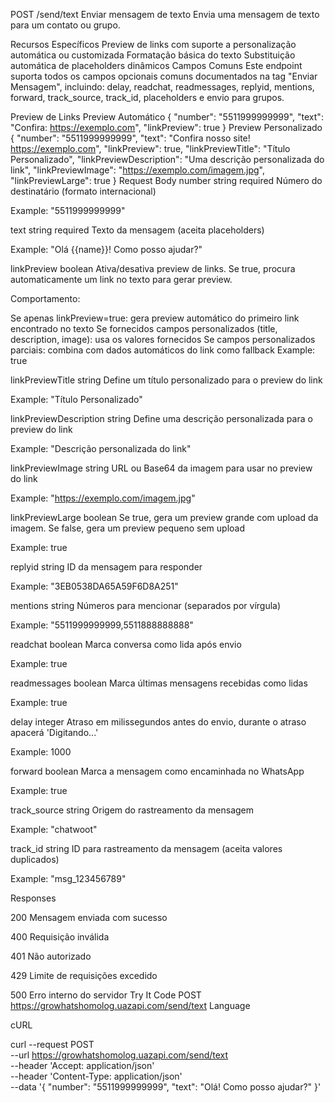POST
/send/text
Enviar mensagem de texto
Envia uma mensagem de texto para um contato ou grupo.

Recursos Específicos
Preview de links com suporte a personalização automática ou customizada
Formatação básica do texto
Substituição automática de placeholders dinâmicos
Campos Comuns
Este endpoint suporta todos os campos opcionais comuns documentados na tag "Enviar Mensagem", incluindo: delay, readchat, readmessages, replyid, mentions, forward, track_source, track_id, placeholders e envio para grupos.

Preview de Links
Preview Automático
{
  "number": "5511999999999",
  "text": "Confira: https://exemplo.com",
  "linkPreview": true
}
Preview Personalizado
{
  "number": "5511999999999",
  "text": "Confira nosso site! https://exemplo.com",
  "linkPreview": true,
  "linkPreviewTitle": "Título Personalizado",
  "linkPreviewDescription": "Uma descrição personalizada do link",
  "linkPreviewImage": "https://exemplo.com/imagem.jpg",
  "linkPreviewLarge": true
}
Request
Body
number
string
required
Número do destinatário (formato internacional)

Example: "5511999999999"

text
string
required
Texto da mensagem (aceita placeholders)

Example: "Olá {{name}}! Como posso ajudar?"

linkPreview
boolean
Ativa/desativa preview de links. Se true, procura automaticamente um link no texto para gerar preview.

Comportamento:

Se apenas linkPreview=true: gera preview automático do primeiro link encontrado no texto
Se fornecidos campos personalizados (title, description, image): usa os valores fornecidos
Se campos personalizados parciais: combina com dados automáticos do link como fallback
Example: true

linkPreviewTitle
string
Define um título personalizado para o preview do link

Example: "Título Personalizado"

linkPreviewDescription
string
Define uma descrição personalizada para o preview do link

Example: "Descrição personalizada do link"

linkPreviewImage
string
URL ou Base64 da imagem para usar no preview do link

Example: "https://exemplo.com/imagem.jpg"

linkPreviewLarge
boolean
Se true, gera um preview grande com upload da imagem. Se false, gera um preview pequeno sem upload

Example: true

replyid
string
ID da mensagem para responder

Example: "3EB0538DA65A59F6D8A251"

mentions
string
Números para mencionar (separados por vírgula)

Example: "5511999999999,5511888888888"

readchat
boolean
Marca conversa como lida após envio

Example: true

readmessages
boolean
Marca últimas mensagens recebidas como lidas

Example: true

delay
integer
Atraso em milissegundos antes do envio, durante o atraso apacerá 'Digitando...'

Example: 1000

forward
boolean
Marca a mensagem como encaminhada no WhatsApp

Example: true

track_source
string
Origem do rastreamento da mensagem

Example: "chatwoot"

track_id
string
ID para rastreamento da mensagem (aceita valores duplicados)

Example: "msg_123456789"

Responses

200
Mensagem enviada com sucesso

400
Requisição inválida

401
Não autorizado

429
Limite de requisições excedido

500
Erro interno do servidor
Try It
Code
POST
https://growhatshomolog.uazapi.com/send/text
Language

cURL

curl --request POST \
  --url https://growhatshomolog.uazapi.com/send/text \
  --header 'Accept: application/json' \
  --header 'Content-Type: application/json' \
  --data '{
  "number": "5511999999999",
  "text": "Olá! Como posso ajudar?"
}'